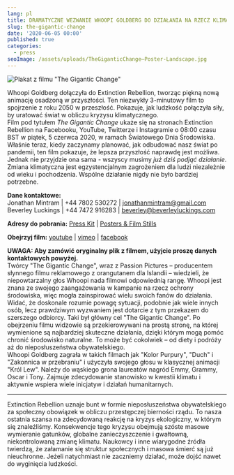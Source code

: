 ```yaml
---
lang: pl
title: DRAMATYCZNE WEZWANIE WHOOPI GOLDBERG DO DZIAŁANIA NA RZECZ KLIMATU
slug: the-gigantic-change
date: '2020-06-05 00:00'
published: true
categories:
  - press
seoImage: /assets/uploads/TheGiganticChange–Poster-Landscape.jpg
---
```

![Plakat z filmu "The Gigantic
Change"](/assets/uploads/TheGiganticChange-c.jpg)

Whoopi Goldberg dołączyła do Extinction Rebellion, tworząc piękną nową animację osadzoną w przyszłości. Ten niezwykły 3-minutowy film to spojrzenie z roku 2050 w przeszłość. Pokazuje, jak ludzkość połączyła siły, by uratować świat w obliczu kryzysu klimatycznego.\
Film pod tytułem *The Gigantic Change* ukaże się na stronach Extinction Rebellion na Facebooku, YouTube, Twitterze i Instagramie o 08:00 czasu BST w piątek, 5 czerwca 2020, w ramach Światowego Dnia Środowiska.\
Właśnie teraz, kiedy zaczynamy planować, jak odbudować nasz świat po pandemii, ten film pokazuje, że lepsza przyszłość naprawdę jest możliwa. Jednak nie przyjdzie ona sama - wszyscy musimy *już dziś podjąć działanie*. Zmiana klimatyczna jest egzystencjalnym zagrożeniem dla ludzi niezależnie od wieku i pochodzenia. Wspólne działanie nigdy nie było bardziej potrzebne.  

**Dane kontaktowe:**  
Jonathan Mintram | +44 7802 530272 | jonathanmintram@gmail.com  
Beverley Luckings | +44 7472 916283 | beverley@beverleyluckings.com

**Adresy do pobrania:** [Press Kit](https://drive.google.com/file/d/10YlE2Fu-tXx0i2Okj3_SP85s7Iwe9za4/view?usp=sharing) | [Posters & Film Stills](https://drive.google.com/open?id=1-O9gXJ7coE7XJrEVS39SSWAFuVjWEQp-)

**Obejrzyj film:** [youtube](https://youtu.be/wf6VXXNjML0) | [vimeo](https://vimeo.com/425424162/66d531dd86) | [facebook](https://www.facebook.com/ExtinctionRebellion/videos/308403240564157/)

**UWAGA: Aby zamówić oryginalny plik z filmem, użyjcie proszę danych kontaktowych powyżej.**\
Twórcy "The Gigantic Change", wraz z Passion Pictures – producentem słynnego filmu reklamowego z orangutanem dla Islandii – wiedzieli, że niepowtarzalny głos Whoopi nada filmowi odpowiednią rangę. Whoopi jest znana ze swojego zaangażowania w kampanie na rzecz ochrony środowiska, więc mogła zainspirować wielu swoich fanów do działania.\
Widać, że doskonale rozumie powagę sytuacji, podobnie jak wiele innych osób, lecz prawdziwym wyzwaniem jest dotarcie z tym przekazem do szerszego odbiorcy. Taki był główny cel "The Gigantic Change". Po obejrzeniu filmu widzowie są przekierowywani na prostą stronę, na której wymienione są najbardziej skuteczne działania, dzięki którym mogą pomóc chronić środowisko naturalne. To może być cokolwiek – od diety i podróży aż do nieposłuszeństwa obywatelskiego.\
Whoopi Goldberg zagrała w takich filmach jak "Kolor Purpury", "Duch" i "Zakonnica w przebraniu" i użyczyła swojego głosu w klasycznej animacji "Król Lew". Należy do wąskiego grona laureatów nagród Emmy, Grammy, Oscar i Tony. Zajmuje zdecydowanie stanowisko w kwestii klimatu i aktywnie wspiera wiele inicjatyw i działań humanitarnych.

- - -

Extinction Rebellion uznaje bunt w formie nieposłuszeństwa obywatelskiego za
społeczny obowiązek w obliczu przestępczej bierności rządu. To nasza
ostatnia szansa na zdecydowaną reakcję na kryzys ekologiczny, w którym się
znaleźliśmy. Konsekwencje tego kryzysu obejmują szóste masowe wymieranie
gatunków, globalne zanieczyszczenie i gwałtowną, niekontrolowaną zmianę
klimatu. Naukowcy i inne wiarygodne źródła twierdzą, że załamanie się
struktur społecznych i masowa śmierć są już nieuchronne. Jeżeli natychmiast
nie zaczniemy działać, może dojść nawet do wyginięcia ludzkości.
